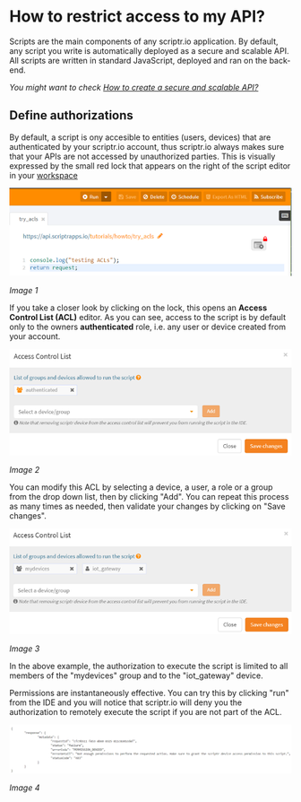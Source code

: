 # How to restrict access to my API?

Scripts are the main components of any scriptr.io application. By default, any script you write is automatically deployed as a secure and scalable API. All scripts are written in standard JavaScript, deployed and ran on the back-end.

*You might want to check [How to create a secure and scalable API?](https://github.com/scriptrdotio/howto/blob/master/api/create_api.md)*

## Define authorizations

By default, a script is ony accesible to entities (users, devices) that are authenticated by your scriptr.io account, thus scriptr.io always makes sure that your APIs are not accessed by unauthorized parties. This is visually expressed by the small red lock that appears on the right of the script editor in your [workspace](https://www.scriptr.io/workspace)

![Secure script](./images/acl_lock.png)

*Image 1*

If you take a closer look by clicking on the lock, this opens an **Access Control List (ACL)** editor. As you can see, access to the script is by default only to the owners **authenticated** role, i.e. any user or device created from your account.

![Default ACL](./images/acl_view.png)

*Image 2*

You can modify this ACL by selecting a device, a user, a role or a group from the drop down list, then by clicking "Add". You can repeat this process as many times as needed, then validate your changes by clicking on "Save changes".

![Change ACL](./images/acl_change.png)

*Image 3*

In the above example, the authorization to execute the script is limited to all members of the "mydevices" group and to the "iot_gateway" device.

Permissions are instantaneously effective. You can try this by clicking "run" from the IDE and you will notice that scriptr.io will deny you the authorization to remotely execute the script if you are not part of the ACL.

![Change ACL](./images/permission_denied.png)

*Image 4*

